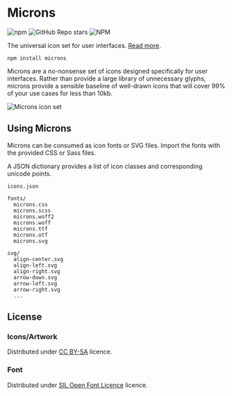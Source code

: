 # Microns

![npm](https://img.shields.io/npm/v/microns)
![GitHub Repo stars](https://img.shields.io/github/stars/stephenhutchings/microns)
![NPM](https://img.shields.io/npm/l/microns)

The universal icon set for user interfaces. [Read more](https://www.s-ings.com/projects/microns-icon-font/).

```
npm install microns
```

Microns are a no-nonsense set of icons designed specifically for user
interfaces. Rather than provide a large library of unnecessary glyphs,
microns provide a sensible baseline of well-drawn icons that will cover
99% of your use cases for less than 10kb.

![Microns icon set](https://stephenhutchings.github.io/microns/fonts/preview.svg)

## Using Microns

Microns can be consumed as icon fonts or SVG files. Import the fonts with the provided CSS or Sass files.

A JSON dictionary provides a list of icon classes and corresponding unicode points.

```
icons.json

fonts/
  microns.css
  microns.scss
  microns.woff2
  microns.woff
  microns.ttf
  microns.otf
  microns.svg

svg/
  align-center.svg
  align-left.svg
  align-right.svg
  arrow-down.svg
  arrow-left.svg
  arrow-right.svg
  ...
```

## License

### Icons/Artwork

Distributed under
[CC BY-SA](http://creativecommons.org/licenses/by-sa/3.0/) licence.

### Font

Distributed under
[SIL Open Font Licence](http://scripts.sil.org/cms/scripts/page.php?item_id=OFL_web) licence.
